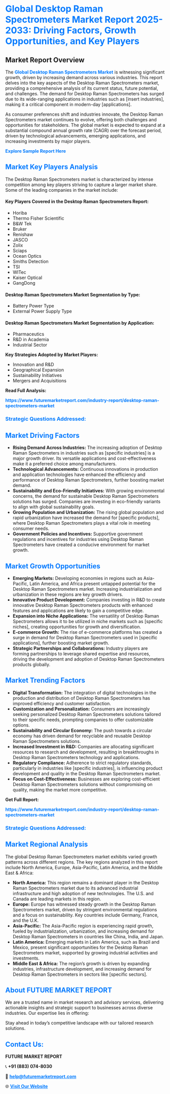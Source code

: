 <h1 style="color: #007BFF;">Global Desktop Raman Spectrometers Market Report 2025-2033: Driving Factors, Growth Opportunities, and Key Players</h1>

<section id="overview">
<h2>Market Report Overview</h2>
<p>The <a href="https://www.futuremarketreport.com/industry-report/desktop-raman-spectrometers-market" style="color: #007BFF; text-decoration: none;"><strong>Global Desktop Raman Spectrometers Market</strong></a> is witnessing significant growth, driven by increasing demand across various industries. This report delves into the key aspects of the Desktop Raman Spectrometers market, providing a comprehensive analysis of its current status, future potential, and challenges. The demand for Desktop Raman Spectrometers has surged due to its wide-ranging applications in industries such as [insert industries], making it a critical component in modern-day [applications].</p>
<p>As consumer preferences shift and industries innovate, the Desktop Raman Spectrometers market continues to evolve, offering both challenges and opportunities for stakeholders. The global market is expected to expand at a substantial compound annual growth rate (CAGR) over the forecast period, driven by technological advancements, emerging applications, and increasing investments by major players.</p>
</section>

<section id="overview">
<p><a href="https://www.futuremarketreport.com/request-sample/reportId=98122" style="color: #007BFF; text-decoration: none;"><strong>Explore Sample Report Here</strong></a></p>
</section>

<section id="key-players">
<h2 style="color: #007BFF;">Market Key Players Analysis</h2>
<p>The Desktop Raman Spectrometers market is characterized by intense competition among key players striving to capture a larger market share. Some of the leading companies in the market include:</p>
<h4>Key Players Covered in the Desktop Raman Spectrometers Report:</h4>
<ul><li>Horiba</li><li>Thermo Fisher Scientific</li><li>B&amp;W Tek</li><li>Bruker</li><li>Renishaw</li><li>JASCO</li><li>Zolix</li><li>Sciaps</li><li>Ocean Optics</li><li>Smiths Detection</li><li>TSI</li><li>WITec</li><li>Kaiser Optical</li><li>GangDong</li></ul>
<h4>Desktop Raman Spectrometers Market Segmentation by Type:</h4>
<ul><li>Battery Power Type</li><li>External Power Supply Type</li></ul>

<h4>Desktop Raman Spectrometers Market Segmentation by Application:</h4>
<ul><li>Pharmaceutics</li><li>R&amp;D in Academia</li><li>Industrial Sector</li></ul>
<p><strong>Key Strategies Adopted by Market Players:</strong></p>
<ul>
<li>Innovation and R&D</li>
<li>Geographical Expansion</li>
<li>Sustainability Initiatives</li>
<li>Mergers and Acquisitions</li>
</ul>
</section>

<section>
<p><strong>Read Full Analysis: </strong></p><a href="https://www.futuremarketreport.com/industry-report/desktop-raman-spectrometers-market" style="color: #007BFF; text-decoration: none;"><strong>https://www.futuremarketreport.com/industry-report/desktop-raman-spectrometers-market</strong></a>
<h3 style="color: #007BFF;">Strategic Questions Addressed:</h3>
</section>

<section id="driving-factors">
<h2 style="color: #007BFF;">Market Driving Factors</h2>
<ul>
<li><strong>Rising Demand Across Industries:</strong> The increasing adoption of Desktop Raman Spectrometers in industries such as [specific industries] is a major growth driver. Its versatile applications and cost-effectiveness make it a preferred choice among manufacturers.</li>
<li><strong>Technological Advancements:</strong> Continuous innovations in production and application technologies have enhanced the efficiency and performance of Desktop Raman Spectrometers, further boosting market demand.</li>
<li><strong>Sustainability and Eco-Friendly Initiatives:</strong> With growing environmental concerns, the demand for sustainable Desktop Raman Spectrometers solutions has surged. Companies are investing in eco-friendly variants to align with global sustainability goals.</li>
<li><strong>Growing Population and Urbanization:</strong> The rising global population and rapid urbanization have increased the demand for [specific products], where Desktop Raman Spectrometers plays a vital role in meeting consumer needs.</li>
<li><strong>Government Policies and Incentives:</strong> Supportive government regulations and incentives for industries using Desktop Raman Spectrometers have created a conducive environment for market growth.</li>
</ul>
</section>

<section id="growth-opportunities">
<h2 style="color: #007BFF;">Market Growth Opportunities</h2>
<ul>
<li><strong>Emerging Markets:</strong> Developing economies in regions such as Asia-Pacific, Latin America, and Africa present untapped potential for the Desktop Raman Spectrometers market. Increasing industrialization and urbanization in these regions are key growth drivers.</li>
<li><strong>Innovative Product Development:</strong> Companies investing in R&D to create innovative Desktop Raman Spectrometers products with enhanced features and applications are likely to gain a competitive edge.</li>
<li><strong>Expansion into Niche Applications:</strong> The versatility of Desktop Raman Spectrometers allows it to be utilized in niche markets such as [specific niches], creating opportunities for growth and diversification.</li>
<li><strong>E-commerce Growth:</strong> The rise of e-commerce platforms has created a surge in demand for Desktop Raman Spectrometers used in [specific applications], further boosting market growth.</li>
<li><strong>Strategic Partnerships and Collaborations:</strong> Industry players are forming partnerships to leverage shared expertise and resources, driving the development and adoption of Desktop Raman Spectrometers products globally.</li>
</ul>
</section>

<section id="trending-factors">
<h2 style="color: #007BFF;">Market Trending Factors</h2>
<ul>
<li><strong>Digital Transformation:</strong> The integration of digital technologies in the production and distribution of Desktop Raman Spectrometers has improved efficiency and customer satisfaction.</li>
<li><strong>Customization and Personalization:</strong> Consumers are increasingly seeking personalized Desktop Raman Spectrometers solutions tailored to their specific needs, prompting companies to offer customizable options.</li>
<li><strong>Sustainability and Circular Economy:</strong> The push towards a circular economy has driven demand for recyclable and reusable Desktop Raman Spectrometers solutions.</li>
<li><strong>Increased Investment in R&D:</strong> Companies are allocating significant resources to research and development, resulting in breakthroughs in Desktop Raman Spectrometers technology and applications.</li>
<li><strong>Regulatory Compliance:</strong> Adherence to strict regulatory standards, particularly in industries like [specific industries], is influencing product development and quality in the Desktop Raman Spectrometers market.</li>
<li><strong>Focus on Cost-Effectiveness:</strong> Businesses are exploring cost-efficient Desktop Raman Spectrometers solutions without compromising on quality, making the market more competitive.</li>
</ul>
</section>

<section>
<p><strong>Get Full Report: </strong></p><a href="https://www.futuremarketreport.com/industry-report/desktop-raman-spectrometers-market" style="color: #007BFF; text-decoration: none;"><strong>https://www.futuremarketreport.com/industry-report/desktop-raman-spectrometers-market</strong></a>
<h3 style="color: #007BFF;">Strategic Questions Addressed:</h3>
</section>


<section id="regional-analysis">
<h2 style="color: #007BFF;">Market Regional Analysis</h2>
<p>The global Desktop Raman Spectrometers market exhibits varied growth patterns across different regions. The key regions analyzed in this report include North America, Europe, Asia-Pacific, Latin America, and the Middle East & Africa:</p>
<ul>
<li><strong>North America:</strong> This region remains a dominant player in the Desktop Raman Spectrometers market due to its advanced industrial infrastructure and high adoption of new technologies. The U.S. and Canada are leading markets in this region.</li>
<li><strong>Europe:</strong> Europe has witnessed steady growth in the Desktop Raman Spectrometers market, driven by stringent environmental regulations and a focus on sustainability. Key countries include Germany, France, and the U.K.</li>
<li><strong>Asia-Pacific:</strong> The Asia-Pacific region is experiencing rapid growth, fueled by industrialization, urbanization, and increasing demand for Desktop Raman Spectrometers in countries like China, India, and Japan.</li>
<li><strong>Latin America:</strong> Emerging markets in Latin America, such as Brazil and Mexico, present significant opportunities for the Desktop Raman Spectrometers market, supported by growing industrial activities and investments.</li>
<li><strong>Middle East & Africa:</strong> The region’s growth is driven by expanding industries, infrastructure development, and increasing demand for Desktop Raman Spectrometers in sectors like [specific sectors].</li>
</ul>
</section>

<footer>
<h2 style="color: #007BFF;">About FUTURE MARKET REPORT</h2>
<p>We are a trusted name in market research and advisory services, delivering actionable insights and strategic support to businesses across diverse industries. Our expertise lies in offering:</p>

<p>Stay ahead in today’s competitive landscape with our tailored research solutions.</p>

<h2 style="color: #007BFF;">Contact Us:</h2>
<p><strong>FUTURE MARKET REPORT</strong></p>
<p>📞 <strong>+91 (883) 074-8030</strong></p>
<p>📧 <strong><a href="mailto:help@futuremarketreport.com" style="color: #007BFF;">help@futuremarketreport.com</a></strong></p>
<p>🌐 <strong><a href="https://www.futuremarketreport.com/" style="color: #007BFF;">Visit Our Website</a></strong></p>
</footer>